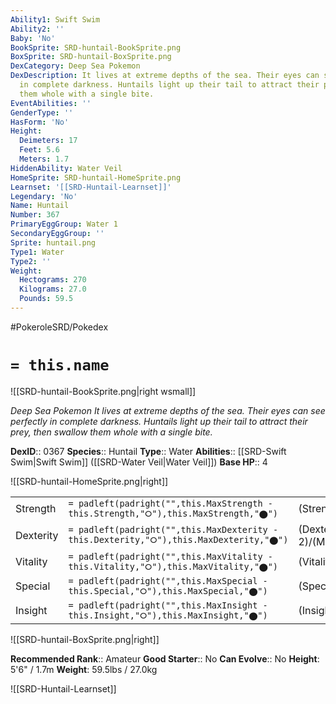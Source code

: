 ```yaml
---
Ability1: Swift Swim
Ability2: ''
Baby: 'No'
BookSprite: SRD-huntail-BookSprite.png
BoxSprite: SRD-huntail-BoxSprite.png
DexCategory: Deep Sea Pokemon
DexDescription: It lives at extreme depths of the sea. Their eyes can see perfectly
  in complete darkness. Huntails light up their tail to attract their prey, then swallow
  them whole with a single bite.
EventAbilities: ''
GenderType: ''
HasForm: 'No'
Height:
  Deimeters: 17
  Feet: 5.6
  Meters: 1.7
HiddenAbility: Water Veil
HomeSprite: SRD-huntail-HomeSprite.png
Learnset: '[[SRD-Huntail-Learnset]]'
Legendary: 'No'
Name: Huntail
Number: 367
PrimaryEggGroup: Water 1
SecondaryEggGroup: ''
Sprite: huntail.png
Type1: Water
Type2: ''
Weight:
  Hectograms: 270
  Kilograms: 27.0
  Pounds: 59.5
---
```


#PokeroleSRD/Pokedex

# `= this.name`

![[SRD-huntail-BookSprite.png|right wsmall]]

*Deep Sea Pokemon*
*It lives at extreme depths of the sea. Their eyes can see perfectly in complete darkness. Huntails light up their tail to attract their prey, then swallow them whole with a single bite.*

**DexID**:: 0367
**Species**:: Huntail
**Type**:: Water
**Abilities**:: [[SRD-Swift Swim|Swift Swim]] ([[SRD-Water Veil|Water Veil]])
**Base HP**:: 4

![[SRD-huntail-HomeSprite.png|right]]

|           |                                                                                        |                                          |
| --------- | -------------------------------------------------------------------------------------- | ---------------------------------------- |
| Strength  | `= padleft(padright("",this.MaxStrength - this.Strength,"⭘"),this.MaxStrength,"⬤")`    | (Strength::3)/(MaxStrength::6)   |
| Dexterity | `= padleft(padright("",this.MaxDexterity - this.Dexterity,"⭘"),this.MaxDexterity,"⬤")` | (Dexterity:: 2)/(MaxDexterity::4) |
| Vitality  | `= padleft(padright("",this.MaxVitality - this.Vitality,"⭘"),this.MaxVitality,"⬤")`    | (Vitality::3)/(MaxVitality::6)   |
| Special   | `= padleft(padright("",this.MaxSpecial - this.Special,"⭘"),this.MaxSpecial,"⬤")`       | (Special::3)/(MaxSpecial::6)     |
| Insight   | `= padleft(padright("",this.MaxInsight - this.Insight,"⭘"),this.MaxInsight,"⬤")`       | (Insight::2)/(MaxInsight::5)     |

![[SRD-huntail-BoxSprite.png|right]]

**Recommended Rank**:: Amateur
**Good Starter**:: No
**Can Evolve**:: No
**Height**: 5'6" / 1.7m
**Weight**: 59.5lbs / 27.0kg

![[SRD-Huntail-Learnset]]